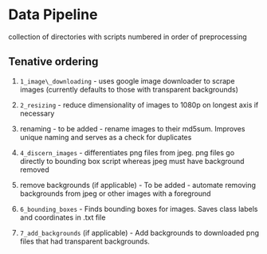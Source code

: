 # Data Pipeline

collection of directories with scripts numbered in order of preprocessing 


## Tenative ordering
1. `1_image\_downloading` - uses google image downloader to scrape images (currently defaults to those with transparent backgrounds)

2. `2_resizing` - reduce dimensionality of images to 1080p on longest axis if necessary

3. renaming - to be added - rename images to their md5sum. Improves unique naming and serves as a check for duplicates

4. `4_discern_images` - differentiates png files from jpeg. png files go directly to bounding box script whereas jpeg must have background removed

5. remove backgrounds (if applicable) - To be added - automate removing backgrounds from jpeg or other images with a foreground

6. `6_bounding_boxes` - Finds bounding boxes for images. Saves class labels and coordinates in .txt file 

7. `7_add_backgrounds` (if applicable) - Add backgrounds to downloaded png files that had transparent backgrounds.



